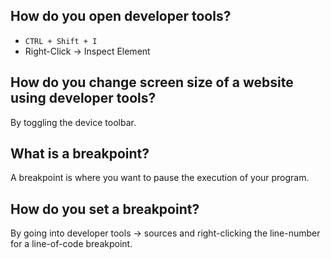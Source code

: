 ## How do you open developer tools?

- `CTRL + Shift + I`
- Right-Click -> Inspect Element

## How do you change screen size of a website using developer tools?

By toggling the device toolbar.

## What is a breakpoint?

A breakpoint is where you want to pause the execution of your program.

## How do you set a breakpoint?

By going into developer tools -> sources and right-clicking the line-number for a line-of-code breakpoint.